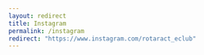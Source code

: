 ```yaml
---
layout: redirect
title: Instagram
permalink: /instagram
redirect: "https://www.instagram.com/rotaract_eclub"
---
```

